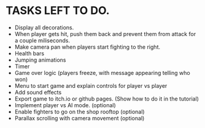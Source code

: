 # TASKS LEFT TO DO.

- Display all decorations.
- When player gets hit, push them back and prevent them from attack for a couple miliseconds.
- Make camera pan when players start fighting to the right.
- Health bars
- Jumping animations
- Timer
- Game over logic (players freeze, with message appearing telling who won)
- Menu to start game and explain controls for player vs player
- Add sound effects
- Export game to itch.io or github pages. (Show how to do it in the tutorial)
- Implement player vs AI mode. (optional)
- Enable fighters to go on the shop rooftop (optional)
- Parallax scrolling with camera movement (optional)
